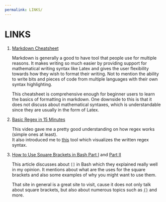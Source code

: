 ```yaml
---
permalink: LINKS/
---
```


# LINKS
1. [Markdown Cheatsheet](https://github.com/adam-p/markdown-here/wiki/Markdown-Cheatsheet)

    Markdown is generally a good to have tool that people use for multiple reasons. It makes writing so much easier by providing support for mathematical writing syntax like $\text{Latex}$ and gives the user flexibility towards how they wish to format their writing. Not to mention the ability to write bits and pieces of code from multiple languages with their own syntax highlighting.

    This cheatsheet is comprehensive enough for beginner users to learn the basics of formatting in markdown. One downside to this is that it does not discuss about mathematical syntaxes, which is understandable since they are usually in the form of $\text{Latex}$.

2. [Basic Regex in 15 Minutes](https://www.youtube.com/watch?v=bgBWp9EIlMM)

    This video gave me a pretty good understanding on how regex works (simple ones at least).<br>
    It also introduced me to [this](https://www.debuggex.com/) tool which visualizes the written regex syntax.

3. [How to Use Square Brackets in Bash Part I](https://www.linux.com/training-tutorials/using-square-brackets-bash-part-1/) and [Part II](https://www.linux.com/training-tutorials/using-square-brackets-bash-part-2/)
    
    This article discusses about `[]` in Bash which they explained really well in my opinion. It mentions about what are the uses for the square brackets and also some examples of why you might want to use them.

    That site in general is a great site to visit, cause it does not only talk about square brackets, but also about numerous topics such as [`{}`](https://www.linux.com/topic/desktop/all-about-curly-braces-bash/) and more.
